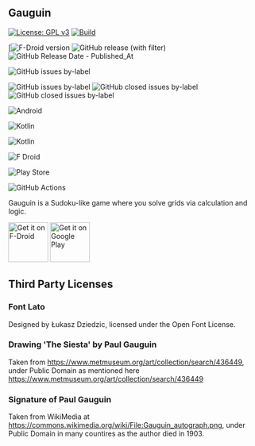 Gauguin
-------

[![License: GPL v3](https://img.shields.io/badge/License-GPLv3-blue.svg)](https://www.gnu.org/licenses/gpl-3.0)
[![Build](https://github.com/meikpiep/gauguin/actions/workflows/build.yml/badge.svg)](https://github.com/meikpiep/gauguin/actions/workflows/build.yml)

[![F-Droid version](https://img.shields.io/f-droid/v/org.piepmeyer.gauguin)
![GitHub release (with filter)](https://img.shields.io/github/v/release/meikpiep/gauguin)
![GitHub Release Date - Published_At](https://img.shields.io/github/release-date/meikpiep/gauguin)

![GitHub issues by-label](https://img.shields.io/github/issues/meikpiep/gauguin/bug)

![GitHub issues by-label](https://img.shields.io/github/issues/meikpiep/gauguin/enhancement)
![GitHub closed issues by-label](https://img.shields.io/github/issues-closed/meikpiep/gauguin/bug)
![GitHub closed issues by-label](https://img.shields.io/github/issues-closed/meikpiep/gauguin/enhancement)

![Android](https://img.shields.io/badge/Android-3DDC84?style=for-the-badge&logo=android&logoColor=white)

![Kotlin](https://img.shields.io/badge/Kotlin-0095D5?&style=for-the-badge&logo=kotlin&logoColor=white)

![Kotlin](https://img.shields.io/badge/kotlin-%237F52FF.svg?style=for-the-badge&logo=kotlin&logoColor=white)

![F Droid](https://img.shields.io/badge/F_Droid-1976D2?style=for-the-badge&logo=f-droid&logoColor=white)

![Play Store](https://img.shields.io/badge/Google_Play-414141?style=for-the-badge&logo=google-play&logoColor=white)

![GitHub Actions](https://img.shields.io/badge/github%20actions-%232671E5.svg?style=for-the-badge&logo=githubactions&logoColor=white)


Gauguin is a Sudoku-like game where you solve grids via calculation and logic.

[<img src="https://fdroid.gitlab.io/artwork/badge/get-it-on.png"
     alt="Get it on F-Droid"
     height="80">](https://f-droid.org/packages/org.piepmeyer.gauguin/)
[<img src="https://play.google.com/intl/en_us/badges/images/generic/en-play-badge.png"
     alt="Get it on Google Play"
     height="80">](https://play.google.com/store/apps/details?id=org.piepmeyer.gauguin)

## Third Party Licenses

### Font Lato

Designed by Łukasz Dziedzic, licensed under the Open Font License.

### Drawing 'The Siesta' by Paul Gauguin

Taken from https://www.metmuseum.org/art/collection/search/436449, under Public Domain as mentioned here https://www.metmuseum.org/art/collection/search/436449

### Signature of Paul Gauguin

Taken from WikiMedia at https://commons.wikimedia.org/wiki/File:Gauguin_autograph.png, under Public Domain in many countires as the author died in 1903.
